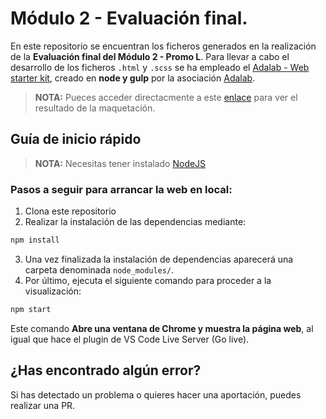 # Módulo 2 - Evaluación final.

En este repositorio se encuentran los ficheros generados en la realización de la **Evaluación final del Módulo 2 - Promo L**.
Para llevar a cabo el desarrollo de los ficheros `.html` y `.scss` se ha empleado el [Adalab - Web starter kit](https://github.com/Adalab/Adalab-web-starter-kit), creado en **node y gulp** por la asociación [Adalab](https://adalab.es/).

> **NOTA:** Pueces acceder directacmente a este [enlace](http://beta.adalab.es/modulo-2-evaluacion-final-AmandaKhol/) para ver el resultado de la maquetación.

## Guía de inicio rápido

> **NOTA:** Necesitas tener instalado [NodeJS](https://nodejs.org/en//)

### Pasos a seguir para arrancar la web en local:

1. Clona este repositorio
2. Realizar la instalación de las dependencias mediante:

```bash
npm install
```

3. Una vez finalizada la instalación de dependencias aparecerá una carpeta denominada `node_modules/`.
4. Por último, ejecuta el siguiente comando para proceder a la visualización:

```bash
npm start
```

Este comando **Abre una ventana de Chrome y muestra la página web**, al igual que hace el plugin de VS Code Live Server (Go live).

## ¿Has encontrado algún error?

Si has detectado un problema o quieres hacer una aportación, puedes realizar una PR.

